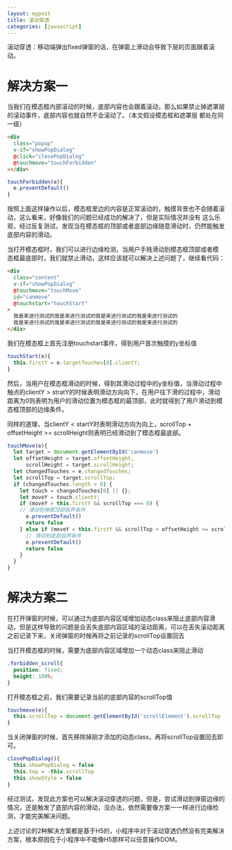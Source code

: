 ```yaml
---
layout: mypost
title: 滚动穿透
categories: [javascript]
---
```



滚动穿透：移动端弹出fixed弹窗的话，在弹窗上滑动会导致下层的页面跟着滚动。

# 解决方案一

当我们在模态框内部滚动的时候，底部内容也会跟着滚动，那么如果禁止掉遮罩层的滚动事件，底部内容也就自然不会滚动了。（本文假设模态框和遮罩层 都处在同一级）

```html
<div
  class="popup"
  v-if="showPopDialog" 
  @click="closePopDialog"
  @touchmove="touchForbidden"
></div>
```
```js
touchForbidden(e){
  e.preventDefault()
}
```

按照上面这样操作以后，模态框里边的内容是正常滚动的，触摸背景也不会随着滚动，这么看来，好像我们的问题已经成功的解决了，但是实际情况并没有 这么乐观，经过反复测试，发现当在模态框的顶部或者底部边缘随意滑动时，仍然能触发底部内容的滑动。

当打开模态框时，我们可以进行边缘检测，当用户手贱滑动到模态框顶部或者模 态框最底部时，我们就禁止滑动，这样应该就可以解决上述问题了，继续看代码：

```html
<div
  class="content"
  v-if="showPopDialog" 
  @touchmove="touchMove"
  id="canmove"
  @touchstart="touchStart"
>
  我是来进行测试的我是来进行测试的我是来进行测试的我是来进行测试的
  我是来进行测试的我是来进行测试的我是来进行测试的我是来进行测试的
</div>
```

我们在模态框上首先注册touchstart事件，得到用户首次触摸的y坐标值
```js
touchStart(e){
  this.firstY = e.targetTouches[0].clientY;
}
```
然后，当用户在模态框滑动的时候，得到其滑动过程中的y坐标值，当滑动过程中触点的clientY > stratY的时候表明滑动方向向下，在用户往下滑的过程中，滑动距离为0则表明为用户的滑动位置为模态框的最顶部，此时就得到了用户滑动到模态框顶部的边缘条件。

同样的道理，当clientY < startY时表明滑动方向为向上，scrollTop + offsetHeight >= scrollHeight则表明已经滑动到了模态框最底部。
```js
touchMove(e){
  let target = document.getElementById('canmove')
  let offsetHeight = target.offsetHeight,
      scrollHeight = target.scrollHeight;
  let changedTouches = e.changedTouches;
  let scrollTop = target.scrollTop;
  if (changedTouches.length > 0) {
    let touch = changedTouches[0] || {};
    let moveY = touch.clientY;
    if (moveY > this.firstY && scrollTop === 0) {
    // 滑动到弹窗顶部临界条件
      e.preventDefault()
      return false
    } else if (moveY < this.firstY && scrollTop + offsetHeight >= scrollHeight) {
      // 滑动到底部临界条件
      e.preventDefault()
      return false
    }
  }
}
```

# 解决方案二

在打开弹窗的时候，可以通过为底部内容区域增加动态class来阻止底部内容滑动，但是这样导致的问题是会丢失底部内容区域的滚动距离，可以在丢失滚动距离之前记录下来，关闭弹窗的时候再将之前记录的scrollTop设置回去

当打开模态框的时候，需要为底部内容区域增加一个动态class来阻止滑动
```css
.forbidden_scroll{
  position: fixed;
  height: 100%;
}
```

打开模态框之前，我们需要记录当前的底部内容的scrollTop值
```js
touchmove(e){
  this.scrollTop = document.getElementById('scrollElement').scrollTop
}
```

当关闭弹窗的时候，首先移除掉刚才添加的动态class，再将scrollTop设置回去即可。
```js
closePopDialog(){
  this.showPopDialog = false
  this.top = -this.scrollTop
  this.showStyle = false
}
```

经过测试，发现此方案也可以解决滚动穿透的问题，但是，尝试滑动到弹窗边缘的情况，还是触发了底部内容的滑动，没办法，依然需要像方案一一样进行边缘检测，才能完美解决问题。

上述讨论的2种解决方案都是基于H5的，小程序中对于滚动穿透仍然没有完美解决方案，根本原因在于小程序中不能像H5那样可以任意操作DOM。

